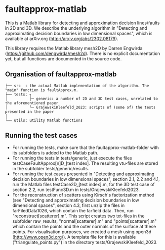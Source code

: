 # faultapprox-matlab
This is a Matlab library for detecting and approximation decision lines/faults in 2D and 3D.
We describe the underlying algorithm in "Detecting and approximating decision boundaries in low dimensional spaces", which is available at arXiv.org (http://arxiv.org/abs/2302.08179).

This library requires the Matlab library mesh2D by Darren Engwirda (https://github.com/dengwirda/mesh2d).
There is no explicit documentation yet, but all functions are documented in the source code.

## Organisation of faultapprox-matlab
```
├── src  : the actual Matlab implementation of the algorithm. The "main" function is faultApprox.m.
├── tests: ┐
│          ├─ generic: a number of 2D and 3D test cases, unrelated to the aforementioned paper
│          └─ GrajewskiKleefeld_2023: scripts of (some of) the tests presented in the paper
│
└── utils: utility Matlab functions
```

## Running the test cases

- For running the tests, make sure that the faultapprox-matlab-folder with its subfolders is added to the Matlab path.
- For running the tests in tests/generic, just execute the files testCaseFaultApprox[n]D_[test index]. The resulting vtu-files are stored in the subfolder tests/generic/results.
- For running the test cases presented in "Detecting and approximating decision boundaries in low dimensional spaces", section 2.1, 2.2 and 4.1, run the Matlab files testCase2D_[test index].m, for   the 3D test case of section 2.2, run testFunc3D.m in tests/GrajewskiKleefeld2023.
- For the reconstruction of scatters using Kirsch's factorization method (see "Detecting and   approximating decision boundaries in low dimensional spaces", section 4.3, first unzip the files   in farFiledData1026, which contain the farfield data. Then, run "reconstruct[scatterer].m". This script creates two txt-files in the subfolder raw_results, "normal[scatterer].m" and "points[scatterer].m" which contain the points and the outer normals of the surface at these points. For visualisation purposes, we created a mesh using open3d (http://www.open3d.org/). A template file
for this is available ("triangulate_points.py") in the directory tests/GrajewskiKleefeld_2023. 
